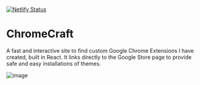 [![Netlify Status](https://api.netlify.com/api/v1/badges/9ddc0a95-f4dd-4fc1-b7a1-9d78dc926088/deploy-status)](https://app.netlify.com/sites/chrome-craft/deploys)


# ChromeCraft

A fast and interactive site to find custom Google Chrome Extensions I have created, built in React. It links directly to the Google Store page to provide safe and easy installations of themes.

![image](https://github.com/user-attachments/assets/ff417a7e-963c-47f0-891d-4e4f6b7cd91c)

